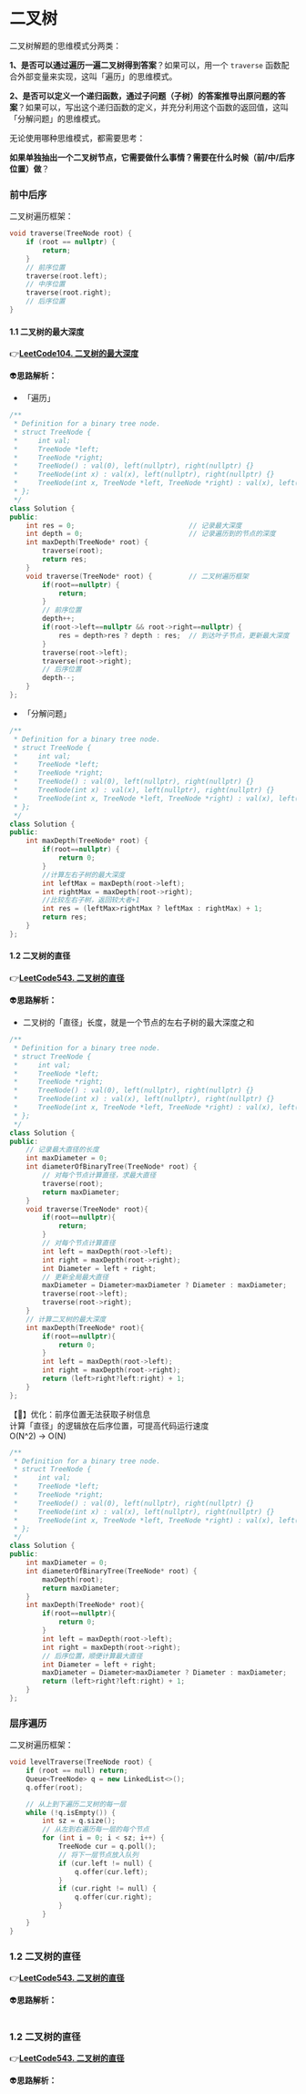 # 二叉树

二叉树解题的思维模式分两类：

**1、是否可以通过遍历一遍二叉树得到答案**？如果可以，用一个 `traverse` 函数配合外部变量来实现，这叫「遍历」的思维模式。

**2、是否可以定义一个递归函数，通过子问题（子树）的答案推导出原问题的答案**？如果可以，写出这个递归函数的定义，并充分利用这个函数的返回值，这叫「分解问题」的思维模式。

无论使用哪种思维模式，都需要思考：

**如果单独抽出一个二叉树节点，它需要做什么事情？需要在什么时候（前/中/后序位置）做**？

### 前中后序

二叉树遍历框架：

```c++
void traverse(TreeNode root) {
    if (root == nullptr) {
        return;
    }
    // 前序位置
    traverse(root.left);
    // 中序位置
    traverse(root.right);
    // 后序位置
}
```

#### 1.1 二叉树的最大深度

:point_right:[**LeetCode104. 二叉树的最大深度**](https://leetcode.cn/problems/maximum-depth-of-binary-tree/description/) 

:alien:**思路解析：** 

- 「遍历」

```c++
/**
 * Definition for a binary tree node.
 * struct TreeNode {
 *     int val;
 *     TreeNode *left;
 *     TreeNode *right;
 *     TreeNode() : val(0), left(nullptr), right(nullptr) {}
 *     TreeNode(int x) : val(x), left(nullptr), right(nullptr) {}
 *     TreeNode(int x, TreeNode *left, TreeNode *right) : val(x), left(left), right(right) {}
 * };
 */
class Solution {
public:
    int res = 0;							// 记录最大深度
    int depth = 0;							// 记录遍历到的节点的深度
    int maxDepth(TreeNode* root) {
        traverse(root);
        return res;
    }
    void traverse(TreeNode* root) {			// 二叉树遍历框架
        if(root==nullptr) {
            return;
        }
        // 前序位置
        depth++;
        if(root->left==nullptr && root->right==nullptr) {
            res = depth>res ? depth : res;	// 到达叶子节点，更新最大深度
        }
        traverse(root->left);
        traverse(root->right);
        // 后序位置
        depth--;
    }
};
```

- 「分解问题」

```c++
/**
 * Definition for a binary tree node.
 * struct TreeNode {
 *     int val;
 *     TreeNode *left;
 *     TreeNode *right;
 *     TreeNode() : val(0), left(nullptr), right(nullptr) {}
 *     TreeNode(int x) : val(x), left(nullptr), right(nullptr) {}
 *     TreeNode(int x, TreeNode *left, TreeNode *right) : val(x), left(left), right(right) {}
 * };
 */
class Solution {
public:
    int maxDepth(TreeNode* root) {
        if(root==nullptr) {
            return 0;
        }
        //计算左右子树的最大深度
        int leftMax = maxDepth(root->left);
        int rightMax = maxDepth(root->right);
        //比较左右子树，返回较大者+1
        int res = (leftMax>rightMax ? leftMax : rightMax) + 1;
        return res;
    }
};
```

#### 1.2 二叉树的直径

:point_right:[**LeetCode543. 二叉树的直径**](https://leetcode.cn/problems/diameter-of-binary-tree/) 

:alien:**思路解析：** 

- 二叉树的「直径」长度，就是一个节点的左右子树的最大深度之和

```c++
/**
 * Definition for a binary tree node.
 * struct TreeNode {
 *     int val;
 *     TreeNode *left;
 *     TreeNode *right;
 *     TreeNode() : val(0), left(nullptr), right(nullptr) {}
 *     TreeNode(int x) : val(x), left(nullptr), right(nullptr) {}
 *     TreeNode(int x, TreeNode *left, TreeNode *right) : val(x), left(left), right(right) {}
 * };
 */
class Solution {
public:
    // 记录最大直径的长度
    int maxDiameter = 0;
    int diameterOfBinaryTree(TreeNode* root) {
        // 对每个节点计算直径，求最大直径
        traverse(root);
        return maxDiameter;
    }
    void traverse(TreeNode* root){
        if(root==nullptr){
            return;
        }
        // 对每个节点计算直径
        int left = maxDepth(root->left);
        int right = maxDepth(root->right);
        int Diameter = left + right;
        // 更新全局最大直径
        maxDiameter = Diameter>maxDiameter ? Diameter : maxDiameter;
        traverse(root->left);
        traverse(root->right);
    }
    // 计算二叉树的最大深度
    int maxDepth(TreeNode* root){
        if(root==nullptr){
            return 0;
        }
        int left = maxDepth(root->left);
        int right = maxDepth(root->right);
        return (left>right?left:right) + 1;
    }
};
```

【:triangular_flag_on_post:】优化：前序位置无法获取子树信息  
						计算「直径」的逻辑放在后序位置，可提高代码运行速度  
						O(N^2) $\rightarrow$ O(N)

```C++
/**
 * Definition for a binary tree node.
 * struct TreeNode {
 *     int val;
 *     TreeNode *left;
 *     TreeNode *right;
 *     TreeNode() : val(0), left(nullptr), right(nullptr) {}
 *     TreeNode(int x) : val(x), left(nullptr), right(nullptr) {}
 *     TreeNode(int x, TreeNode *left, TreeNode *right) : val(x), left(left), right(right) {}
 * };
 */
class Solution {
public:
    int maxDiameter = 0;
    int diameterOfBinaryTree(TreeNode* root) {
        maxDepth(root);
        return maxDiameter;
    }
    int maxDepth(TreeNode* root){
        if(root==nullptr){
            return 0;
        }
        int left = maxDepth(root->left);
        int right = maxDepth(root->right);
        // 后序位置，顺便计算最大直径
        int Diameter = left + right;
        maxDiameter = Diameter>maxDiameter ? Diameter : maxDiameter;
        return (left>right?left:right) + 1;
    }
};
```

### 层序遍历

二叉树遍历框架：

```C++
void levelTraverse(TreeNode root) {
    if (root == null) return;
    Queue<TreeNode> q = new LinkedList<>();
    q.offer(root);

    // 从上到下遍历二叉树的每一层
    while (!q.isEmpty()) {
        int sz = q.size();
        // 从左到右遍历每一层的每个节点
        for (int i = 0; i < sz; i++) {
            TreeNode cur = q.poll();
            // 将下一层节点放入队列
            if (cur.left != null) {
                q.offer(cur.left);
            }
            if (cur.right != null) {
                q.offer(cur.right);
            }
        }
    }
}
```



### 1.2 二叉树的直径

:point_right:[**LeetCode543. 二叉树的直径**](https://leetcode.cn/problems/diameter-of-binary-tree/) 

:alien:**思路解析：** 

```c++

```



### 1.2 二叉树的直径

:point_right:[**LeetCode543. 二叉树的直径**](https://leetcode.cn/problems/diameter-of-binary-tree/) 

:alien:**思路解析：** 

```c++

```

